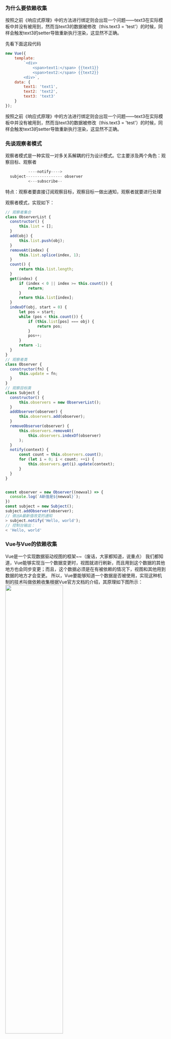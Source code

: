 
### 为什么要依赖收集 
按照之前《响应式原理》中的方法进行绑定则会出现一个问题——text3在实际模板中并没有被用到，然而当text3的数据被修改（this.text3 = 'test'）的时候，同样会触发text3的setter导致重新执行渲染，这显然不正确。

先看下面这段代码
``` javascript
new Vue({
    template: 
        `<div>
            <span>text1:</span> {{text1}}
            <span>text2:</span> {{text2}}
        <div>`,
    data: {
        text1: 'text1',
        text2: 'text2',
        text3: 'text3'
    }
});
```
按照之前《响应式原理》中的方法进行绑定则会出现一个问题——text3在实际模板中并没有被用到，然而当text3的数据被修改（this.text3 = 'test'）的时候，同样会触发text3的setter导致重新执行渲染，这显然不正确。

### 先谈观察者模式
  观察者模式是一种实现一对多关系解耦的行为设计模式。它主要涉及两个角色：观察目标、观察者
``` javascript
          ----notify---->
  subject---------------- observer
          <---subscribe--
```

特点：观察者要直接订阅观察目标，观察目标一做出通知，观察者就要进行处理

  观察者模式，实现如下：
  ``` javascript
  // 观察者集合
class ObserverList {
    constructor() {
        this.list = [];
    }
    add(obj) {
        this.list.push(obj);
    }
    removeAt(index) {
        this.list.splice(index, 1);
    }
    count() {
        return this.list.length;
    }
    get(index) {
        if (index < 0 || index >= this.count()) {
            return;
        }
        return this.list[index];
    }
    indexOf(obj, start = 0) {
        let pos = start;
        while (pos < this.count()) {
            if (this.list[pos] === obj) {
                return pos;
            }
            pos++;
        }
        return -1;
    }
}
// 观察者类
class Observer {
    constructor(fn) {
        this.update = fn;
    }
}
// 观察目标类
class Subject {
    constructor() {
        this.observers = new ObserverList(); 
    }
    addObserver(observer) {
        this.observers.add(observer);
    }
    removeObserver(observer) {
        this.observers.removeAt(
            this.observers.indexOf(observer)
        );
    }
    notify(context) {
        const count = this.observers.count();
        for (let i = 0; i < count; ++i) {
            this.observers.get(i).update(context);
        }
    }
}


const observer = new Observer((newval) => {
    console.log(`A新值是${newval}`);
})
const subject = new Subject();
subject.addObserver(observer);
// 做出A最新值改变的通知
> subject.notify('Hello, world');
// 控制台输出：
< 'Hello, world'

```

### Vue与Vue的依赖收集
Vue是一个实现数据驱动视图的框架~~（废话，大家都知道，说重点）
我们都知道，Vue能够实现当一个数据变更时，视图就进行刷新，而且用到这个数据的其他地方也会同步变更；而且，这个数据必须是在有被依赖的情况下，视图和其他用到数据的地方才会变更。
所以，Vue要能够知道一个数据是否被使用，实现这种机制的技术叫做依赖收集根据Vue官方文档的介绍，其原理如下图所示：
 <img src="https://github.com/dinghuahua/blog/blob/master/vue%E5%AD%A6%E4%B9%A0/imges/data.png" width="60%"> 

### 依赖收集与观察者模式
在Vue依赖收集里：谁是观察者？谁是观察目标？
显然：
  依赖的数据是观察目标
  视图、计算属性、侦听器这些是观察者

### 从源码解析Vue的依赖收集

1、角色
  Vue源码中实现依赖收集，实现了三个类：

  *  Dep：扮演观察目标的角色，每一个数据都会有Dep类实例，它内部有个subs队列，subs就是subscribers的意思，保存着依赖本数据的观察者，当本数据变更时，调用dep.notify()通知观察者
  *  Watcher：扮演观察者的角色，进行观察者函数的包装处理。如render()函数，会被进行包装成一个Watcher实例
  *  Observer：辅助的可观测类，数组/对象通过它的转化，可成为可观测数据

2、每一个数据都有的Dep类实例
  Dep类实例依附于每个数据而出来，用来管理依赖数据的Watcher类实例
#### Dep
  简单理解就是：谁依赖data.x中的数据，就把这个谁对应生的成watch收集起来并放进data.x对应的dep.subs
              当data.x发生数据发生变化时，就调用dep.notify进行通知dep.subs中的所有watcher
              全局的Dep.target指向当前执行到哪个watcher了
``` javascript
class Dep {
    static target = null;  // 巧妙的设计！
    constructor() {
        this.subs = [];
    }
    addSub(sub) {
        this.subs.push(sub);
    }
    removeSub(sub) {
        this.subs.$remove(sub);
    }
    depend() {
        Dep.target.addDep(this);
    }
    notify() {
        const subs = this.subs.slice();
        for (let i = 0, l = subs.length; i < l; i++) {
            subs[i].update();
        }
    }
}
```
#### watcher
``` javascript
<template>
    <div>{{a}}</div>
</template>
computed: {
    newValue() {
        return this.a + 1;
    }
}
```
那么，template被编译后，会形成AST，在执行render()函数过程中就会触发data.a的getter，并且这个过程是惰性收集的（如newValue虽然用到 了a，但如果它没有被调用执行，就不会触发getter，也就不会被添加到data.a的dep.subs里）

假设template变成了这样子：
``` javascript
<template>
    <div>I am {{a}}，plus 1 is {{newValue}}</div>
</template>
```
那么，可以看到就对应了两个观察者函数：计算属性newValue和render()函数，它们会被包装为两个watcher。

在执行render()函数渲染的过程中，访问了data.a，从而使得data.a的dep.subs里加入了render@watcher
又访问了计算属性newValue，计算属性里访问了data.a，使得data.a的dep.subs里加入了newValue@watcher。

所以data.a的dep.subs里就有了[render@watcher, newValue@watcher]

为什么访问特定数据就使能让数据的deps.subs里加入了watcher呢？

这是因为，在访问getter之前，就已经进入了某个watcher的上下文了(非常重要)，所以有一件事情是可以保证的：Watcher类的实例watcher已经准备好了，并且已经调用了watcher.get()，Dep.target是有值的

所以，我们看到getter里进行依赖收集的写法是dep.depend()，并没有传入什么参数，这是因为，我们只需要把Dep.target加入当前dep.subs里就好了。

总结： get进行收集watcher,set进行通知watcher
#### Observer
除了对arr重新赋值一个数组外，数组的原生方法的操作（push,pop,shift,unshift,splice,sort,reverse)都不会被setter检测到。所以为了能检测到数组的变更操作，Vue在数组的原型链上定义一系列扩展原生操作方法，以此实现数组变更的检测,即保留原来操作的基础上，加入我们的特定的操作代码。
思路：
  * 保留数组原来的操作
  * push、unshift、splice这些方法，会带来新的数据元素，而新带来的数据元素，我们是有办法得知的（即为传入的参数）
  * 那么新增的元素也是需要被配置为可观测数据的，这样子后续数据的变更才能得以处理。所以要对新增的元素调用observer实例上的observeArray方法进行一遍观测处理
  * 由于数组变更了，那么就需要通知观察者，所以通过ob.dep.notify()对数组的观察者watchers进行通知
比如：
``` javascript
const arrayMethods = Object.create(Array.prototype); 
// 形成：arrayMethods.__proto__ -> Array.prototype
const originalPush = arrayMethods.push;
Object.defineProperty(arrayMethods, 'push', {
    configurable: true,
    enumerable: false,
    writable: true,
    value(...args) {
        const result = originalPush.apply(this, args);
        console.log('对数组进行了push操作，加入了值：', args);
        return result;
    }
})
data.arr.__proto__ = arrayMethods
data.arr.push([5, 6], 7) // 对数组进行了push操作，加入了值：[5, 6], 7 
```
Vue具体的实现如下:
``` javascript
import { def } from '../util/index'

const arrayProto = Array.prototype
export const arrayMethods = Object.create(arrayProto)
const methodsToPatch = [
  'push',
  'pop',
  'shift',
  'unshift',
  'splice',
  'sort',
  'reverse'
]

/**
 * Intercept mutating methods and emit events
 */
methodsToPatch.forEach(function (method) {
  // cache original method
  const original = arrayProto[method]
  def(arrayMethods, method, function mutator (...args) {
    const result = original.apply(this, args)
    const ob = this.__ob__
    let inserted
    switch (method) {
      case 'push':
      case 'unshift':
        inserted = args
        break
      case 'splice':
        inserted = args.slice(2)
        break
    }
    if (inserted) ob.observeArray(inserted)
    // notify change
    ob.dep.notify()
    return result
  })
})
```


